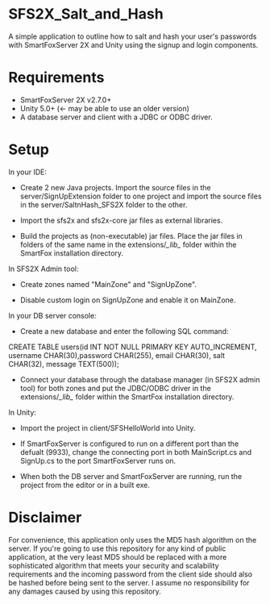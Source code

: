 # SFS2X_Salt_and_Hash
A simple application to outline how to salt and hash your user's passwords with SmartFoxServer 2X and Unity using the signup and login components.

# Requirements
  - SmartFoxServer 2X v2.7.0+
  - Unity 5.0+ (<- may be able to use an older version)
  - A database server and client with a JDBC or ODBC driver.
  
# Setup

 In your IDE:

   - Create 2 new Java projects. Import the source files in the server/SignUpExtension folder to one project and import the source files in the server/SaltnHash_SFS2X folder to the other.
    
   - Import the sfs2x and sfs2x-core jar files as external libraries.
    
   - Build the projects as (non-executable) jar files. Place the jar files in folders of the same name in the extensions/_\__lib_\__ folder within the SmartFox installation directory.
    
In SFS2X Admin tool:    

  - Create zones named "MainZone" and "SignUpZone".
  
  - Disable custom login on SignUpZone and enable it on MainZone.

  In your DB server console:

  - Create a new database and enter the following SQL command:
    
  CREATE TABLE users(id INT NOT NULL PRIMARY KEY AUTO_INCREMENT, username CHAR(30),password CHAR(255), email CHAR(30), salt CHAR(32), message TEXT(500));
  
  - Connect your database through the database manager (in SFS2X admin tool) for both zones and put the JDBC/ODBC driver in the extensions/_\__lib_\__ folder within the SmartFox installation directory.
    
In Unity:
  
  - Import the project in client/SFSHelloWorld into Unity.
    
  - If SmartFoxServer is configured to run on a different port than the defualt (9933), change the connecting port in both MainScript.cs and SignUp.cs to the port SmartFoxServer runs on.
    
  - When both the DB server and SmartFoxServer are running, run the project from the editor or in a built exe.
      
      
# Disclaimer
For convenience, this application only uses the MD5 hash algorithm on the server. If you're going to use this repository for any kind of public application, at the very least MD5 should be replaced with a more sophisticated algorithm that meets your security and scalability requirements and the incoming password from the client side should also be hashed before being sent to the server. I assume no responsibility for any damages caused by using this repository.
